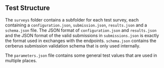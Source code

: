## Test Structure

The `surveys` folder contains a subfolder for each test survey, each containing a `configuration.json`, `submission.json`, `results.json` and a `schema.json` file. The JSON format of `configuration.json` and `results.json` and the JSON format of the valid submissions in `submissions.json` is exactly the format used in exchanges with the endpoints. `schema.json` contains the cerberus submission validation schema that is only used internally.

The `parameters.json` file contains some general test values that are used in multiple places.
